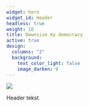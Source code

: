 ```yaml
---
widget: hero
widget_id: Header
headless: true
weight: 10
title: Downsize my democracy
active: true
design:
  columns: "2"
  background:
    text_color_light: false
    image_darken: 0
---
```

![](icon.png)

Header tekst